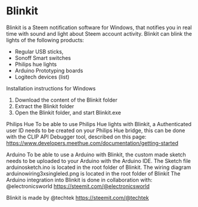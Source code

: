 # Blinkit

Blinkit is a Steem notification software for Windows, that notifies you in real time with sound and light about Steem account activity.
Blinkit can blink the lights of the following products:

- Regular USB sticks,
- Sonoff Smart switches
- Philips hue lights 
- Arduino Prototyping boards
- Logitech devices (list)

Installation instructions for Windows

1. Download the content of the Blinkit folder 
2. Extract the Blinkit folder
3. Open the Blinkit folder, and start Blinkit.exe




Philips Hue
To be able to use Philips Hue lights with Blinkit, a Authenticated user ID needs to be created on your Philips Hue bridge,
this can be done with the CLIP API Debugger tool, described on this page:
https://www.developers.meethue.com/documentation/getting-started

Arduino
To be able to use a Arduino with Blinkit, the custom made sketch needs to be uploaded to your Arduino with the Arduino IDE.
The Sketch file arduinosketch.ino is located in the root folder of Blinkit. 
The wiring diagram arduinowiring3xsingleled.png is located in the root folder of Blinkit 
The Arduino integration into Blinkit is done in collaboration with: @electronicsworld https://steemit.com/@electronicsworld 



Blinkit is made by @techtek
https://steemit.com/@techtek

